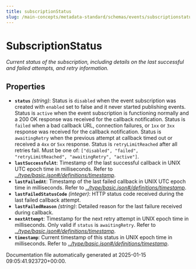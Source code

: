 ```yaml
---
title: subscriptionStatus
slug: /main-concepts/metadata-standard/schemas/events/subscriptionstatus
---
```


# SubscriptionStatus

*Current status of the subscription, including details on the last successful and failed attempts, and retry information.*

## Properties

- **`status`** *(string)*: Status is `disabled` when the event subscription was created with `enabled` set to false and it never started publishing events. Status is `active` when the event subscription is functioning normally and a 200 OK response was received for the callback notification. Status is `failed` when a bad callback URL, connection failures, or `1xx` or `3xx` response was received for the callback notification. Status is `awaitingRetry` when the previous attempt at callback timed out or received a `4xx` or `5xx` response. Status is `retryLimitReached` after all retries fail. Must be one of: `["disabled", "failed", "retryLimitReached", "awaitingRetry", "active"]`.
- **`lastSuccessfulAt`**: Timestamp of the last successful callback in UNIX UTC epoch time in milliseconds. Refer to *[../type/basic.json#/definitions/timestamp](#/type/basic.json#/definitions/timestamp)*.
- **`lastFailedAt`**: Timestamp of the last failed callback in UNIX UTC epoch time in milliseconds. Refer to *[../type/basic.json#/definitions/timestamp](#/type/basic.json#/definitions/timestamp)*.
- **`lastFailedStatusCode`** *(integer)*: HTTP status code received during the last failed callback attempt.
- **`lastFailedReason`** *(string)*: Detailed reason for the last failure received during callback.
- **`nextAttempt`**: Timestamp for the next retry attempt in UNIX epoch time in milliseconds. Only valid if `status` is `awaitingRetry`. Refer to *[../type/basic.json#/definitions/timestamp](#/type/basic.json#/definitions/timestamp)*.
- **`timestamp`**: Current timestamp of this status in UNIX epoch time in milliseconds. Refer to *[../type/basic.json#/definitions/timestamp](#/type/basic.json#/definitions/timestamp)*.


Documentation file automatically generated at 2025-01-15 09:05:41.923720+00:00.
